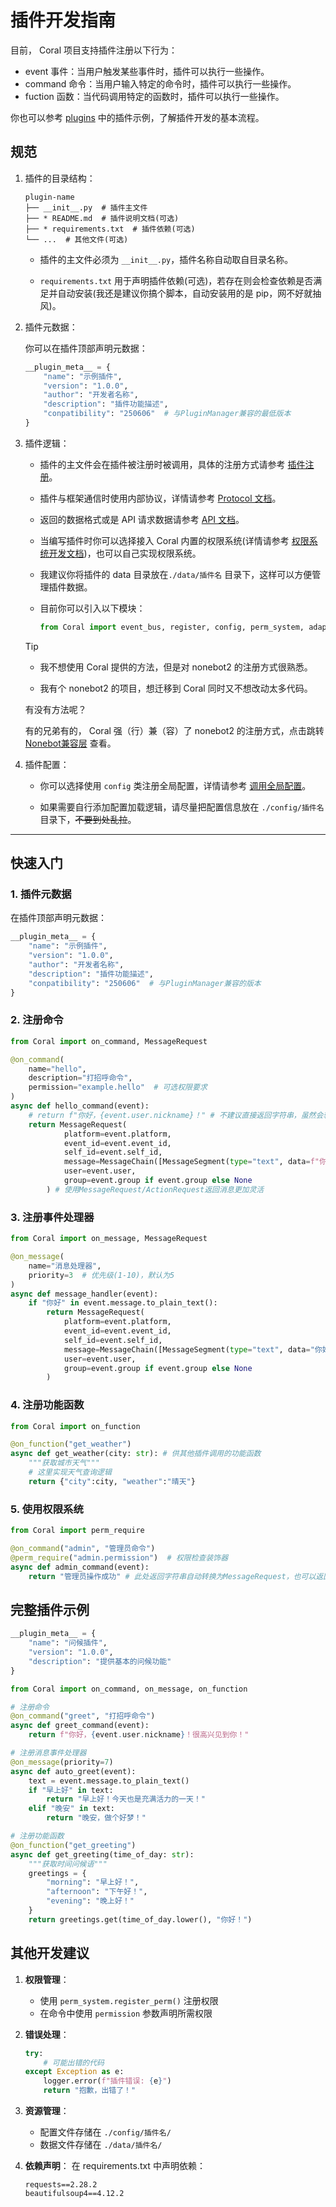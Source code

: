 # 插件开发指南

目前， Coral 项目支持插件注册以下行为：

-  event 事件：当用户触发某些事件时，插件可以执行一些操作。
-  command 命令：当用户输入特定的命令时，插件可以执行一些操作。
-  fuction 函数：当代码调用特定的函数时，插件可以执行一些操作。

你也可以参考 [plugins](https://github.com/ProjectCoral/Coral/blob/main/plugins) 中的插件示例，了解插件开发的基本流程。

## 规范

1. 插件的目录结构：

    ```
    plugin-name
    ├── __init__.py  # 插件主文件
    ├── * README.md  # 插件说明文档(可选)
    ├── * requirements.txt  # 插件依赖(可选)
    └── ...  # 其他文件(可选)
    ```

    - 插件的主文件必须为 `__init__.py`，插件名称自动取自目录名称。

    - `requirements.txt` 用于声明插件依赖(可选)，若存在则会检查依赖是否满足并自动安装(我还是建议你搞个脚本，自动安装用的是 pip，网不好就抽风)。

2. 插件元数据：

   你可以在插件顶部声明元数据：

    ```python
    __plugin_meta__ = {
        "name": "示例插件",
        "version": "1.0.0",
        "author": "开发者名称",
        "description": "插件功能描述",
        "conpatibility": "250606"  # 与PluginManager兼容的最低版本
    }
    ```

3. 插件逻辑：

    - 插件的主文件会在插件被注册时被调用，具体的注册方式请参考 [插件注册](DevManual/PluginReg.md)。

    - 插件与框架通信时使用内部协议，详情请参考 [Protocol 文档](DevManual/Protocol.md)。
  
    - 返回的数据格式或是 API 请求数据请参考 [API 文档](DevManual/api.md)。

    - 当编写插件时你可以选择接入 Coral 内置的权限系统(详情请参考 [权限系统开发文档](DevManual/PermSystem.md))，也可以自己实现权限系统。

    - 我建议你将插件的 data 目录放在`./data/插件名`  目录下，这样可以方便管理插件数据。
  
    - 目前你可以引入以下模块：

        ```python
        from Coral import event_bus, register, config, perm_system, adapter_manager, driver_manager, ...
        ```

    > [!tip]
    >
    > - 我不想使用 Coral 提供的方法，但是对 nonebot2 的注册方式很熟悉。
    >
    > - 我有个 nonebot2 的项目，想迁移到 Coral 同时又不想改动太多代码。
    >
    > 有没有方法呢？
    >
    > 有的兄弟有的， Coral 强（行）兼（容）了 nonebot2 的注册方式，点击跳转 [Nonebot兼容层](DevManual/PluginReg_nonebot.md) 查看。

4. 插件配置：

    - 你可以选择使用 `config` 类注册全局配置，详情请参考 [调用全局配置](DevManual/UseConfig.md)。

    - 如果需要自行添加配置加载逻辑，请尽量把配置信息放在 `./config/插件名`  目录下，<s>不要到处乱拉</s>。
  
---

## 快速入门

### 1. 插件元数据

在插件顶部声明元数据：
```python
__plugin_meta__ = {
    "name": "示例插件",
    "version": "1.0.0",
    "author": "开发者名称",
    "description": "插件功能描述",
    "conpatibility": "250606"  # 与PluginManager兼容的版本
}
```

### 2. 注册命令

```python
from Coral import on_command, MessageRequest

@on_command(
    name="hello", 
    description="打招呼命令",
    permission="example.hello"  # 可选权限要求
)
async def hello_command(event):
    # return f"你好，{event.user.nickname}！" # 不建议直接返回字符串，虽然会转换，但不符合规范
    return MessageRequest(
            platform=event.platform,
            event_id=event.event_id,
            self_id=event.self_id,
            message=MessageChain([MessageSegment(type="text", data=f"你好，{event.user.nickname}！")]),
            user=event.user,
            group=event.group if event.group else None
        ) # 使用MessageRequest/ActionRequest返回消息更加灵活
```

### 3. 注册事件处理器

```python
from Coral import on_message, MessageRequest

@on_message(
    name="消息处理器", 
    priority=3  # 优先级(1-10)，默认为5
)
async def message_handler(event):
    if "你好" in event.message.to_plain_text():
        return MessageRequest(
            platform=event.platform,
            event_id=event.event_id,
            self_id=event.self_id,
            message=MessageChain([MessageSegment(type="text", data="你好！")]),
            user=event.user,
            group=event.group if event.group else None
        )
```

### 4. 注册功能函数

```python
from Coral import on_function

@on_function("get_weather")
async def get_weather(city: str): # 供其他插件调用的功能函数
    """获取城市天气"""
    # 这里实现天气查询逻辑
    return {"city":city, "weather":"晴天"}
```

### 5. 使用权限系统

```python
from Coral import perm_require

@on_command("admin", "管理员命令")
@perm_require("admin.permission")  # 权限检查装饰器
async def admin_command(event):
    return "管理员操作成功" # 此处返回字符串自动转换为MessageRequest，也可以返回MessageRequest/ActionRequest对象
```

## 完整插件示例

```python
__plugin_meta__ = {
    "name": "问候插件",
    "version": "1.0.0",
    "description": "提供基本的问候功能"
}

from Coral import on_command, on_message, on_function

# 注册命令
@on_command("greet", "打招呼命令")
async def greet_command(event):
    return f"你好，{event.user.nickname}！很高兴见到你！"

# 注册消息事件处理器
@on_message(priority=7)
async def auto_greet(event):
    text = event.message.to_plain_text()
    if "早上好" in text:
        return "早上好！今天也是充满活力的一天！"
    elif "晚安" in text:
        return "晚安，做个好梦！"

# 注册功能函数
@on_function("get_greeting")
async def get_greeting(time_of_day: str):
    """获取时间问候语"""
    greetings = {
        "morning": "早上好！",
        "afternoon": "下午好！",
        "evening": "晚上好！"
    }
    return greetings.get(time_of_day.lower(), "你好！")
```

## 其他开发建议

1. **权限管理**：
   - 使用 `perm_system.register_perm()` 注册权限
   - 在命令中使用 `permission` 参数声明所需权限

2. **错误处理**：
   ```python
   try:
       # 可能出错的代码
   except Exception as e:
       logger.error(f"插件错误: {e}")
       return "抱歉，出错了！"
   ```

3. **资源管理**：
   - 配置文件存储在 `./config/插件名/`
   - 数据文件存储在 `./data/插件名/`

4. **依赖声明**：
   在 requirements.txt 中声明依赖：
   ```plaintext
   requests==2.28.2
   beautifulsoup4==4.12.2
   ```